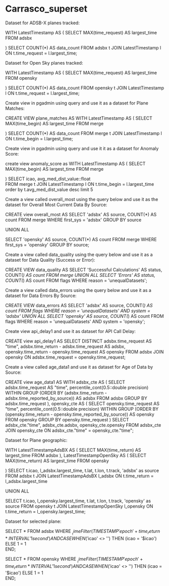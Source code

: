 # Carrasco_superset
Dataset for ADSB-X planes tracked:

WITH LatestTimestamp AS (
    SELECT
        MAX(time_request) AS largest_time
    FROM
        adsbx
   
)
SELECT
    COUNT(*) AS data_count
FROM
    adsbx t
JOIN
    LatestTimestamp l ON t.time_request = l.largest_time;
    
Dataset for Open Sky planes tracked:

WITH LatestTimestamp AS (
    SELECT
        MAX(time_request) AS largest_time
    FROM
        opensky

)
SELECT
    COUNT(*) AS data_count
FROM
    opensky t
JOIN
    LatestTimestamp l ON t.time_request = l.largest_time;
    
Create view in pgadmin using query and use it as a dataset for Plane Matches:

CREATE VIEW plane_matches AS
WITH LatestTimestamp AS (
    SELECT
        MAX(time_begin) AS largest_time
    FROM
        merge
    
)
SELECT
    COUNT(*) AS data_count
FROM
    merge t
JOIN
    LatestTimestamp l ON t.time_begin = l.largest_time;

    
Create view in pgadmin using query and use it it as a dataset for Anomaly Score:

create view anomaly_score as
WITH LatestTimestamp AS (
    SELECT
        MAX(time_begin) AS largest_time
    FROM
        merge 
 
)
SELECT icao, avg_med_dist_value::float  
FROM merge t
JOIN
    LatestTimestamp l ON t.time_begin = l.largest_time
order by t.avg_med_dist_value desc limit 5

Create a view called overall_most using the query below and use it as the dataset for Overall Most Current Data By Source:

CREATE view overall_most AS
SELECT
    'adsbx' AS source,
    COUNT(*) AS count
FROM merge
WHERE first_sys = 'adsbx'
GROUP BY source

UNION ALL

SELECT
    'opensky' AS source,
    COUNT(*) AS count
FROM merge
WHERE first_sys = 'opensky'
GROUP BY source;

Create a view called data_quality using the query below and use it as a dataset for Data Quality (Success or Error):

CREATE VIEW data_quality AS
SELECT 'Successful Calculations' AS status, COUNT(*) AS count
FROM merge
UNION ALL
SELECT 'Errors' AS status, COUNT(*) AS count
FROM flags
WHERE reason = 'unequalDatasets';


Create a view called data_errors using the query below and use it as a dataset for Data Errors By Source:

CREATE VIEW data_errors AS
SELECT 'adsbx' AS source, COUNT(*) AS count
FROM flags
WHERE reason = 'unequalDatasets' AND system = 'adsbx'
UNION ALL
SELECT 'opensky' AS source, COUNT(*) AS count
FROM flags
WHERE reason = 'unequalDatasets' AND system = 'opensky';



Create view api_delay1 and use it as dataset for API Call Delay:

CREATE view api_delay1 AS
SELECT DISTINCT adsbx.time_request AS "time",
    adsbx.time_return - adsbx.time_request AS adsbx,
    opensky.time_return - opensky.time_request AS opensky
   FROM adsbx
     JOIN opensky ON adsbx.time_request = opensky.time_request;



Create a view called age_data1 and use it as dataset for Age of Data by Source:

CREATE view age_data1 AS
WITH adsbx_cte AS (
         SELECT adsbx.time_request AS "time",
            percentile_cont(0.5::double precision) WITHIN GROUP (ORDER BY (adsbx.time_return - adsbx.time_reported_by_source)) AS adsbx
           FROM adsbx
          GROUP BY adsbx.time_request
        ), opensky_cte AS (
         SELECT opensky.time_request AS "time",
            percentile_cont(0.5::double precision) WITHIN GROUP (ORDER BY (opensky.time_return - opensky.time_reported_by_source)) AS opensky
           FROM opensky
          GROUP BY opensky.time_request
        )
 SELECT adsbx_cte."time",
    adsbx_cte.adsbx,
    opensky_cte.opensky
   FROM adsbx_cte
     JOIN opensky_cte ON adsbx_cte."time" = opensky_cte."time";


Dataset for Plane geographic:

WITH LatestTimestampAdsBX AS (
    SELECT
        MAX(time_return) AS largest_time
    FROM
        adsbx
),
LatestTimestampOpenSky AS (
    SELECT
        MAX(time_return) AS largest_time
    FROM
        opensky

)
SELECT
    t.icao,
    l_adsbx.largest_time,
    t.lat,
    t.lon,
    t.track,
    'adsbx' as source
FROM
    adsbx t
JOIN
    LatestTimestampAdsBX l_adsbx ON t.time_return = l_adsbx.largest_time

UNION ALL

SELECT
    t.icao,
    l_opensky.largest_time,
    t.lat,
    t.lon,
    t.track,
    'opensky' as source
FROM
    opensky t
JOIN
    LatestTimestampOpenSky l_opensky ON t.time_return = l_opensky.largest_time;

Dataset for selected plane:

SELECT *
FROM adsbx
WHERE 
  $__timeFilter(TIMESTAMP 'epoch' + time_return * INTERVAL '1 second')
AND 
CASE 
  WHEN ('$icao' <> '') THEN (icao = '$icao')
  ELSE 1 = 1           
END;

SELECT *
FROM opensky
WHERE 
  $__timeFilter(TIMESTAMP 'epoch' + time_return * INTERVAL '1 second')
AND 
CASE 
  WHEN ('$icao' <> '') THEN (icao = '$icao')
  ELSE 1 = 1           
END;


